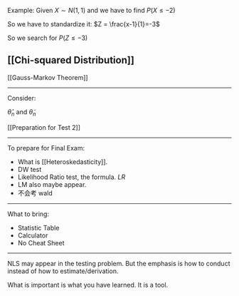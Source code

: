 Example: Given $X \sim N(1,1)$ and we have to find $P(X \leq -2)$

So we have to standardize it: $Z = \frac{x-1}{1}=-3$

So we search for $P(Z \leq -3)$

## [[Chi-squared Distribution]]



[[Gauss-Markov Theorem]]




---

Consider:

$\hat \theta_{n}$ and $\widetilde \theta_{n}$

[[Preparation for Test 2]]



---

To prepare for Final Exam:

- What is [[Heteroskedasticity]].
- DW test
- Likelihood Ratio test, the formula. $LR$
- LM also maybe appear.
- 不会考 wald

---

What to bring:

- Statistic Table 
- Calculator
- No Cheat Sheet

---


NLS may appear in the testing problem. But the emphasis is how to conduct instead of how to estimate/derivation.

What is important is what you have learned. It is a tool.








